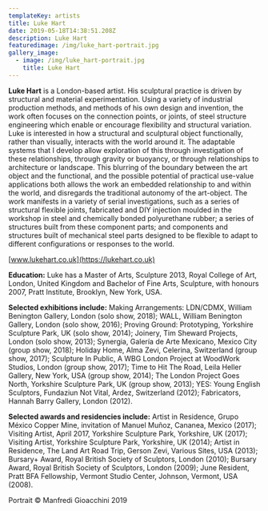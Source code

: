 ```yaml
---
templateKey: artists
title: Luke Hart
date: 2019-05-18T14:38:51.208Z
description: Luke Hart
featuredimage: /img/luke_hart-portrait.jpg
gallery_image:
  - image: /img/luke_hart-portrait.jpg
    title: Luke Hart
---
```

**Luke Hart** is a London-based artist.  His sculptural practice is driven by structural and material experimentation. Using a variety of industrial production methods, and methods of his own design and invention, the work often focuses on the connection points, or joints, of steel structure engineering which enable or encourage flexibility and structural variation. Luke is interested in how a structural and sculptural object functionally, rather than visually, interacts with the world around it. The adaptable systems that I develop allow exploration of this through investigation of these relationships, through gravity or buoyancy, or through relationships to architecture or landscape. This blurring of the boundary between the art object and the functional, and the possible potential of practical use-value applications both allows the work an embedded relationship to and within the world, and disregards the traditional autonomy of the art-object. The work manifests in a variety of serial investigations, such as a series of structural flexible joints, fabricated and DIY injection moulded in the workshop in steel and chemically bonded polyurethane rubber; a series of structures built from these component parts; and components and structures built of mechanical steel parts designed to be flexible to adapt to different configurations or responses to the world.

[www.lukehart.co.uk](https://lukehart.co.uk)

**Education:** Luke has a Master of Arts, Sculpture 2013, Royal College of Art, London, United Kingdom and Bachelor of Fine Arts, Sculpture, with honours 2007, Pratt Institute, Brooklyn, New York, USA.

**Selected exhibitions include:** Making Arrangements: LDN/CDMX, William Benington Gallery, London (solo show, 2018); WALL, William Benington Gallery, London (solo show, 2016); Proving Ground: Prototyping, Yorkshire Sculpture Park, UK (solo show, 2014); Joinery, Tim Sheward Projects, London (solo show, 2013); Synergia, Galería de Arte Mexicano, Mexico City (group show, 2018); Holiday Home, Alma Zevi, Celerina, Switzerland (group show, 2017); Sculpture In Public, A WBG London Project at WoodWork Studios, London (group show, 2017); Time to Hit The Road, Leila Heller Gallery, New York, USA (group show, 2014); The London Project Goes North, Yorkshire Sculpture Park, UK (group show, 2013); YES: Young English Sculptors, Fundaziun Not Vital, Ardez, Switzerland (2012); Fabricators, Hannah Barry Gallery, London (2012).

**Selected awards and residencies include:** Artist in Residence, Grupo México Copper Mine, invitation of Manuel Muñoz, Cananea, Mexico (2017); Visiting Artist, April 2017, Yorkshire Sculpture Park, Yorkshire, UK (2017); Visiting Artist, Yorkshire Sculpture Park, Yorkshire, UK (2014); Artist in Residence, The Land Art Road Trip, Gerson Zevi, Various Sites, USA (2013); Bursary+ Award, Royal British Society of Sculptors, London (2010); Bursary Award, Royal British Society of Sculptors, London (2009); June Resident, Pratt BFA Fellowship, Vermont Studio Center, Johnson, Vermont, USA (2008).



Portrait © Manfredi Gioacchini 2019
